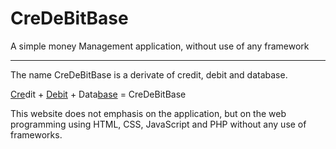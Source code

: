 # CreDeBitBase
A simple money Management application, without use of any framework
<hr/>
The name CreDeBitBase is a derivate of credit, debit and database.

<u>Cre</u>dit + <u>De</u><u>bit</u> + Data<u>base</u> = CreDeBitBase

This website does not emphasis on the application, but on the web programming using HTML, CSS, JavaScript and PHP without any use of frameworks.
